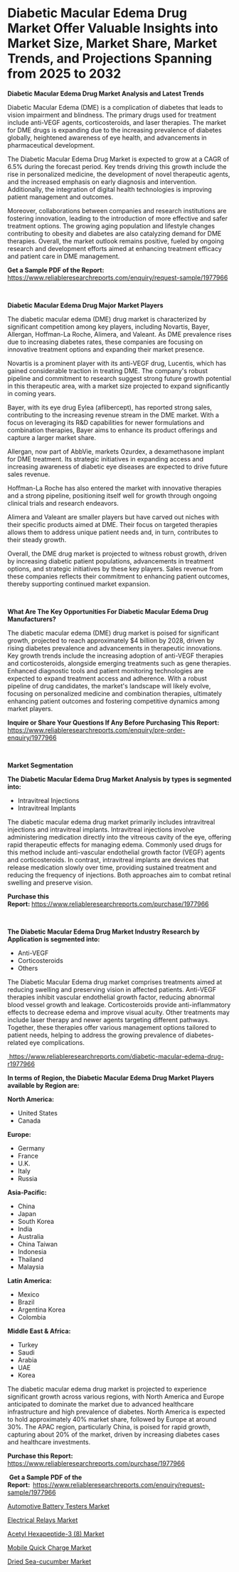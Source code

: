 <p><h1>Diabetic Macular Edema Drug Market Offer Valuable Insights into Market Size, Market Share, Market Trends, and Projections Spanning from 2025 to 2032</h1></p><p><strong>Diabetic Macular Edema Drug Market Analysis and Latest Trends</strong></p>
<p><p>Diabetic Macular Edema (DME) is a complication of diabetes that leads to vision impairment and blindness. The primary drugs used for treatment include anti-VEGF agents, corticosteroids, and laser therapies. The market for DME drugs is expanding due to the increasing prevalence of diabetes globally, heightened awareness of eye health, and advancements in pharmaceutical development.</p><p>The Diabetic Macular Edema Drug Market is expected to grow at a CAGR of 6.5% during the forecast period. Key trends driving this growth include the rise in personalized medicine, the development of novel therapeutic agents, and the increased emphasis on early diagnosis and intervention. Additionally, the integration of digital health technologies is improving patient management and outcomes.</p><p>Moreover, collaborations between companies and research institutions are fostering innovation, leading to the introduction of more effective and safer treatment options. The growing aging population and lifestyle changes contributing to obesity and diabetes are also catalyzing demand for DME therapies. Overall, the market outlook remains positive, fueled by ongoing research and development efforts aimed at enhancing treatment efficacy and patient care in DME management.</p></p>
<p><strong>Get a Sample PDF of the Report:&nbsp;</strong> <a href="https://www.reliableresearchreports.com/enquiry/request-sample/1977966?utm_campaign=2219&utm_medium=2&utm_source=Github&utm_content=ia&utm_term=09032025&utm_id=diabetic-macular-edema-drug">https://www.reliableresearchreports.com/enquiry/request-sample/1977966</a></p>
<p>&nbsp;</p>
<p><strong>Diabetic Macular Edema Drug Major Market Players</strong></p>
<p><p>The diabetic macular edema (DME) drug market is characterized by significant competition among key players, including Novartis, Bayer, Allergan, Hoffman-La Roche, Alimera, and Valeant. As DME prevalence rises due to increasing diabetes rates, these companies are focusing on innovative treatment options and expanding their market presence.</p><p>Novartis is a prominent player with its anti-VEGF drug, Lucentis, which has gained considerable traction in treating DME. The company's robust pipeline and commitment to research suggest strong future growth potential in this therapeutic area, with a market size projected to expand significantly in coming years.</p><p>Bayer, with its eye drug Eylea (aflibercept), has reported strong sales, contributing to the increasing revenue stream in the DME market. With a focus on leveraging its R&D capabilities for newer formulations and combination therapies, Bayer aims to enhance its product offerings and capture a larger market share.</p><p>Allergan, now part of AbbVie, markets Ozurdex, a dexamethasone implant for DME treatment. Its strategic initiatives in expanding access and increasing awareness of diabetic eye diseases are expected to drive future sales revenue.</p><p>Hoffman-La Roche has also entered the market with innovative therapies and a strong pipeline, positioning itself well for growth through ongoing clinical trials and research endeavors.</p><p>Alimera and Valeant are smaller players but have carved out niches with their specific products aimed at DME. Their focus on targeted therapies allows them to address unique patient needs and, in turn, contributes to their steady growth.</p><p>Overall, the DME drug market is projected to witness robust growth, driven by increasing diabetic patient populations, advancements in treatment options, and strategic initiatives by these key players. Sales revenue from these companies reflects their commitment to enhancing patient outcomes, thereby supporting continued market expansion.</p></p>
<p>&nbsp;</p>
<p><strong>What Are The Key Opportunities For Diabetic Macular Edema Drug Manufacturers?</strong></p>
<p><p>The diabetic macular edema (DME) drug market is poised for significant growth, projected to reach approximately $4 billion by 2028, driven by rising diabetes prevalence and advancements in therapeutic innovations. Key growth trends include the increasing adoption of anti-VEGF therapies and corticosteroids, alongside emerging treatments such as gene therapies. Enhanced diagnostic tools and patient monitoring technologies are expected to expand treatment access and adherence. With a robust pipeline of drug candidates, the market's landscape will likely evolve, focusing on personalized medicine and combination therapies, ultimately enhancing patient outcomes and fostering competitive dynamics among market players.</p></p>
<p><strong>Inquire or Share Your Questions If Any Before Purchasing This Report:</strong> <a href="https://www.reliableresearchreports.com/enquiry/pre-order-enquiry/1977966?utm_campaign=2219&utm_medium=2&utm_source=Github&utm_content=ia&utm_term=09032025&utm_id=diabetic-macular-edema-drug">https://www.reliableresearchreports.com/enquiry/pre-order-enquiry/1977966</a></p>
<p>&nbsp;</p>
<p><strong>Market Segmentation</strong></p>
<p><strong>The Diabetic Macular Edema Drug Market Analysis by types is segmented into:</strong></p>
<p><ul><li>Intravitreal Injections</li><li>Intravitreal Implants</li></ul></p>
<p><p>The diabetic macular edema drug market primarily includes intravitreal injections and intravitreal implants. Intravitreal injections involve administering medication directly into the vitreous cavity of the eye, offering rapid therapeutic effects for managing edema. Commonly used drugs for this method include anti-vascular endothelial growth factor (VEGF) agents and corticosteroids. In contrast, intravitreal implants are devices that release medication slowly over time, providing sustained treatment and reducing the frequency of injections. Both approaches aim to combat retinal swelling and preserve vision.</p></p>
<p><strong>Purchase this Report:&nbsp;</strong><a href="https://www.reliableresearchreports.com/purchase/1977966?utm_campaign=2219&utm_medium=2&utm_source=Github&utm_content=ia&utm_term=09032025&utm_id=diabetic-macular-edema-drug">https://www.reliableresearchreports.com/purchase/1977966</a></p>
<p>&nbsp;</p>
<p><strong>The Diabetic Macular Edema Drug Market Industry Research by Application is segmented into:</strong></p>
<p><ul><li>Anti-VEGF</li><li>Corticosteroids</li><li>Others</li></ul></p>
<p><p>The Diabetic Macular Edema drug market comprises treatments aimed at reducing swelling and preserving vision in affected patients. Anti-VEGF therapies inhibit vascular endothelial growth factor, reducing abnormal blood vessel growth and leakage. Corticosteroids provide anti-inflammatory effects to decrease edema and improve visual acuity. Other treatments may include laser therapy and newer agents targeting different pathways. Together, these therapies offer various management options tailored to patient needs, helping to address the growing prevalence of diabetes-related eye complications.</p></p>
<p><a href="https://www.reliableresearchreports.com/diabetic-macular-edema-drug-r1977966?utm_campaign=2219&utm_medium=2&utm_source=Github&utm_content=ia&utm_term=09032025&utm_id=diabetic-macular-edema-drug">&nbsp;https://www.reliableresearchreports.com/diabetic-macular-edema-drug-r1977966</a></p>
<p><strong>In terms of Region, the Diabetic Macular Edema Drug Market Players available by Region are:</strong></p>
<p>
    <p> <strong> North America: </strong>
        <ul>
            <li>United States</li>
            <li>Canada</li>
        </ul>
        </p> 
    <p> <strong> Europe: </strong>
        <ul>
            <li>Germany</li>
            <li>France</li>
            <li>U.K.</li>
            <li>Italy</li>
            <li>Russia</li>
        </ul>
        </p> 
    <p> <strong> Asia-Pacific: </strong>
        <ul>
            <li>China</li>
            <li>Japan</li>
            <li>South Korea</li>
            <li>India</li>
            <li>Australia</li>
            <li>China Taiwan</li>
            <li>Indonesia</li>
            <li>Thailand</li>
            <li>Malaysia</li>
        </ul>
        </p> 
    <p> <strong> Latin America: </strong>
        <ul>
            <li>Mexico</li>
            <li>Brazil</li>
            <li>Argentina Korea</li>
            <li>Colombia</li>
        </ul>
        </p> 
    <p> <strong> Middle East & Africa: </strong>
        <ul>
            <li>Turkey</li>
            <li>Saudi</li>
            <li>Arabia</li>
            <li>UAE</li>
            <li>Korea</li>
        </ul>
    </p>
    </p>
<p><p>The diabetic macular edema drug market is projected to experience significant growth across various regions, with North America and Europe anticipated to dominate the market due to advanced healthcare infrastructure and high prevalence of diabetes. North America is expected to hold approximately 40% market share, followed by Europe at around 30%. The APAC region, particularly China, is poised for rapid growth, capturing about 20% of the market, driven by increasing diabetes cases and healthcare investments.</p></p>
<p><strong>Purchase this Report: </strong><a href="https://www.reliableresearchreports.com/purchase/1977966?utm_campaign=2219&utm_medium=2&utm_source=Github&utm_content=ia&utm_term=09032025&utm_id=diabetic-macular-edema-drug">https://www.reliableresearchreports.com/purchase/1977966</a></p>
<p>&nbsp;<strong>Get a Sample PDF of the Report:&nbsp;&nbsp;</strong><a href="https://www.reliableresearchreports.com/enquiry/request-sample/1977966?utm_campaign=2219&utm_medium=2&utm_source=Github&utm_content=ia&utm_term=09032025&utm_id=diabetic-macular-edema-drug">https://www.reliableresearchreports.com/enquiry/request-sample/1977966</a></p>
<p><strong></strong></p>
<p><p><a href="https://www.linkedin.com/pulse/automotive-battery-testers-market-size-global-revenue-mvwlf?utm_campaign=2219&utm_medium=2&utm_source=Github&utm_content=ia&utm_term=09032025&utm_id=diabetic-macular-edema-drug">Automotive Battery Testers Market</a></p><p><a href="https://www.linkedin.com/pulse/based-recent-market-research-electrical-relays-set-experience-fz6sf?utm_campaign=2219&utm_medium=2&utm_source=Github&utm_content=ia&utm_term=09032025&utm_id=diabetic-macular-edema-drug">Electrical Relays Market</a></p><p><a href="https://github.com/hutchkloor4x/Market-Research-Report-List-1/blob/main/acetyl-hexapeptide-3-8-market.md?utm_campaign=2219&utm_medium=2&utm_source=Github&utm_content=ia&utm_term=09032025&utm_id=diabetic-macular-edema-drug">Acetyl Hexapeptide-3 (8) Market</a></p><p><a href="https://www.linkedin.com/pulse/impact-change-trends-global-mobile-quick-charge-market-ckfrf?utm_campaign=2219&utm_medium=2&utm_source=Github&utm_content=ia&utm_term=09032025&utm_id=diabetic-macular-edema-drug">Mobile Quick Charge Market</a></p><p><a href="https://github.com/lalkobrinarb/Market-Research-Report-List-1/blob/main/dried-sea-cucumber-market.md?utm_campaign=2219&utm_medium=2&utm_source=Github&utm_content=ia&utm_term=09032025&utm_id=diabetic-macular-edema-drug">Dried Sea-cucumber Market</a></p></p>